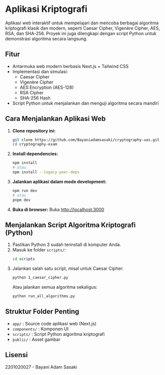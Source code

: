 # Aplikasi Kriptografi

Aplikasi web interaktif untuk mempelajari dan mencoba berbagai algoritma kriptografi klasik dan modern, seperti Caesar Cipher, Vigenère Cipher, AES, RSA, dan SHA-256. Proyek ini juga dilengkapi dengan script Python untuk demonstrasi algoritma secara langsung.

## Fitur
- Antarmuka web modern berbasis Next.js + Tailwind CSS
- Implementasi dan simulasi:
  - Caesar Cipher
  - Vigenère Cipher
  - AES Encryption (AES-128)
  - RSA Cipher
  - SHA-256 Hash
- Script Python untuk menjalankan dan menguji algoritma secara mandiri

## Cara Menjalankan Aplikasi Web

1. **Clone repository ini:**
   ```bash
   git clone https://github.com/Bayaniadamsasaki/cryptography-uas.git
   cd cryptography-exam
   ```
2. **Install dependencies:**
   ```bash
   npm install
   # atau
   npm install --legacy-peer-deps
   ```
3. **Jalankan aplikasi dalam mode development:**
   ```bash
   npm run dev
   # atau
   pnpm dev
   ```
4. **Buka di browser:**
   Buka [http://localhost:3000](http://localhost:3000)

## Menjalankan Script Algoritma Kriptografi (Python)

1. Pastikan Python 3 sudah terinstall di komputer Anda.
2. Masuk ke folder `scripts/`:
   ```bash
   cd scripts
   ```
3. Jalankan salah satu script, misal untuk Caesar Cipher:
   ```bash
   python 1_caesar_cipher.py
   ```
   Atau jalankan semua algoritma sekaligus:
   ```bash
   python run_all_algorithms.py
   ```

## Struktur Folder Penting
- `app/` : Source code aplikasi web (Next.js)
- `components/` : Komponen UI
- `scripts/` : Script Python algoritma kriptografi
- `public/` : Asset gambar

## Lisensi
2201020027 - Bayani Adam Sasaki